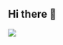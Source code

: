 ## Hi there 👋
  <img src ="https://github-readme-stats.vercel.app/api?username=shreynavadia&show_icons=true&count_private=true&theme=default&hide_border=true&hide=issues,contribs">

